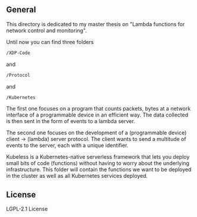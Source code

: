 ## General
This directory is dedicated to my master thesis on "Lambda functions for network control and monitoring". 

Until now you can find three folders 


```sh
/XDP-Code 
```

and
```sh
/Protocol
```

and 

```sh
/Kubernetes
```


The first one focuses on a program that counts packets, bytes at a network interface of a programmable device in an efficient way. The data collected is then sent in the form of events to a lambda server.

The second one focuses on the development of a (programmable device) client -> (lambda) server protocol. The client wants to send a multitude of events to the server, each with a unique identifier. 

Kubeless is a Kubernetes-native serverless framework that lets you deploy small bits of code (functions) without having to worry about the underlying infrastructure. This folder will contain the functions we want to be deployed in the cluster as well as all Kubernetes services deployed.

## License

LGPL-2.1 License 

[//]: # 
